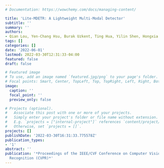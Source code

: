 ```yaml
---
# Documentation: https://wowchemy.com/docs/managing-content/

title: 'Lite-MDETR: A Lightweight Multi-Modal Detector'
subtitle: ''
summary: ''
authors:
- Qian Lou, Yen-Chang Hsu, Burak Uzkent, Ting Hua, Yilin Shen, Hongxia Jin
tags: []
categories: []
date: '2022-06-01'
lastmod: 2022-03-30T12:31:33-04:00
featured: false
draft: false

# Featured image
# To use, add an image named `featured.jpg/png` to your page's folder.
# Focal points: Smart, Center, TopLeft, Top, TopRight, Left, Right, BottomLeft, Bottom, BottomRight.
image:
  caption: ''
  focal_point: ''
  preview_only: false

# Projects (optional).
#   Associate this post with one or more of your projects.
#   Simply enter your project's folder or file name without extension.
#   E.g. `projects = ["internal-project"]` references `content/project/deep-learning/index.md`.
#   Otherwise, set `projects = []`.
projects: []
publishDate: '2022-03-30T16:31:33.775578Z'
publication_types:
- '1'
abstract: ''
publication: '*Proceedings of the IEEE/CVF Conference on Computer Vision and Pattern
  Recognition (CVPR)*'
---
```


